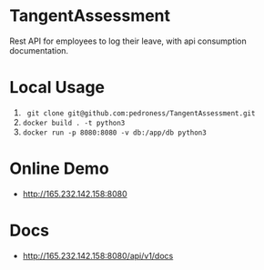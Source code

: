 # TangentAssessment
Rest API for employees to log their leave, with api consumption documentation.

# Local Usage
1. ``` git clone git@github.com:pedroness/TangentAssessment.git```
2. ``` docker build . -t python3 ```
3. ``` docker run -p 8080:8080 -v db:/app/db python3 ``` 

# Online Demo
* http://165.232.142.158:8080

# Docs
* http://165.232.142.158:8080/api/v1/docs
